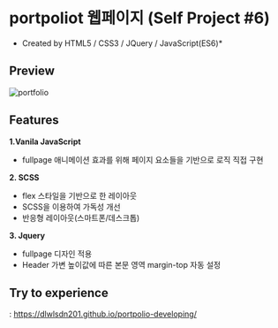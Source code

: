 #  portpoliot 웹페이지 (Self Project #6)
  * Created by HTML5 / CSS3 / JQuery / JavaScript(ES6)*

## **Preview**
![portfolio](https://user-images.githubusercontent.com/53039583/115642861-ab37ae00-a356-11eb-9900-f1c1b0d79479.gif)

## **Features**
**1.Vanila JavaScript**
  - fullpage 애니메이션 효과를 위해 페이지 요소들을 기반으로 로직 직접 구현
  
**2. SCSS**
  - flex 스타일을 기반으로 한 레이아웃
  - SCSS을 이용하여 가독성 개선 
  - 반응형 레이아웃(스마트폰/데스크톱) 
  
 **3. Jquery**
 - fullpage 디자인 적용 
 - Header 가변 높이값에 따른 본문 영역 margin-top 자동 설정


 ## **Try to experience**
  : https://dlwlsdn201.github.io/portpolio-developing/




